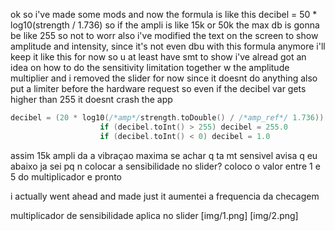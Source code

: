ok so i've made some mods and now the formula is like this
decibel = 50 * log10(strength / 1.736)
so if the ampli is like 15k or 50k the max db is gonna be like 255 so not to worr
also i've modified the text on the screen to show amplitude and intensity, since it's not even dbu with this formula anymore
i'll keep it like this for now so u at least have smt to show
i've alread got an idea on how to do the sensitivity limitation together w the amplitude multiplier
and i removed the slider for now since it doesnt do anything
also put a limiter before the hardware request so even if the decibel var gets higher than 255 it doesnt crash the app

```kt
decibel = (20 * log10(/*amp*/strength.toDouble() / /*amp_ref*/ 1.736)) * /*sensibility*/ 3.2
                    if (decibel.toInt() > 255) decibel = 255.0
                    if (decibel.toInt() < 0) decibel = 1.0
```

assim 15k ampli da a vibraçao maxima
se achar q ta mt sensivel avisa q eu abaixo
ja sei
pq n colocar a sensibilidade no slider?
coloco o valor entre 1 e 5 do multiplicador
e pronto

i actually went ahead and made just it
aumentei a frequencia da checagem

multiplicador de sensibilidade aplica no slider
[img/1.png] [img/2.png]